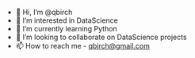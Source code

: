 - 👋 Hi, I’m @qbirch
- 👀 I’m interested in DataScience
- 🌱 I’m currently learning Python
- 💞️ I’m looking to collaborate on DataScience projects
- 📫 How to reach me - qbirch@gmail.com

<!---
qbirch/qbirch is a ✨ special ✨ repository because its `README.md` (this file) appears on your GitHub profile.
You can click the Preview link to take a look at your changes.
--->

